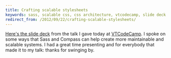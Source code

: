```yaml
---
title: Crafting scalable stylesheets
keywords: sass, scalable css, css architecture, vtcodecamp, slide deck
redirect_from: /2012/09/22/crafting-scalable-stylesheets/
---
```


[Here's the slide deck](https://speakerdeck.com/u/mikefowler/p/crafting-scalable-stylesheets) from the talk I gave today at [VTCodeCamp](http://vtcodecamp.org). I spoke on some ways that Sass and Compass can help create more maintainable and scalable systems. I had a great time presenting and for everybody that made it to my talk: thanks for swinging by.
